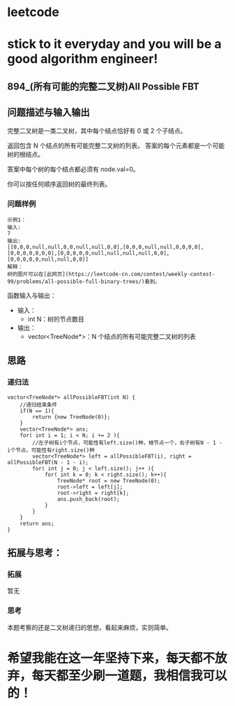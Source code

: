 # leetcode
# stick to it everyday and you will be a good algorithm engineer!
## 894_(所有可能的完整二叉树)All Possible FBT
## 问题描述与输入输出
完整二叉树是一类二叉树，其中每个结点恰好有 0 或 2 个子结点。

返回包含 N 个结点的所有可能完整二叉树的列表。 答案的每个元素都是一个可能树的根结点。

答案中每个树的每个结点都必须有 node.val=0。

你可以按任何顺序返回树的最终列表。

### 问题样例

	示例1：
	输入:
	7
	输出:
	[[0,0,0,null,null,0,0,null,null,0,0],[0,0,0,null,null,0,0,0,0],[0,0,0,0,0,0,0],[0,0,0,0,0,null,null,null,null,0,0],[0,0,0,0,0,null,null,0,0]]
	解释：
	树的图片可以在[此网页](https://leetcode-cn.com/contest/weekly-contest-99/problems/all-possible-full-binary-trees/)看到。
	

函数输入与输出：
* 输入：
	* int N：树的节点数目
* 输出：
	* vector<TreeNode*>：N 个结点的所有可能完整二叉树的列表

## 思路			
### 递归法
	
	vector<TreeNode*> allPossibleFBT(int N) {
	    //递归结束条件
        if(N == 1){
            return {new TreeNode(0)};
        }
        vector<TreeNode*> ans;
        for( int i = 1; i < N; i += 2 ){
			//左子树有i个节点，可能性有left.size()种，根节点一个，右子树有N - 1 - i个节点，可能性有right.size()种
            vector<TreeNode*> left = allPossibleFBT(i), right = allPossibleFBT(N - 1 - i);
            for( int j = 0; j < left.size(); j++ ){
                for( int k = 0; k < right.size(); k++){
                    TreeNode* root = new TreeNode(0);
                    root->left = left[j];
                    root->right = right[k];
                    ans.push_back(root);
                }
            }
        }
        return ans;
    }
	
## 拓展与思考：
### 拓展
暂无
### 思考
本题考察的还是二叉树递归的思想，看起来麻烦，实则简单。
	  
# 希望我能在这一年坚持下来，每天都不放弃，每天都至少刷一道题，我相信我可以的！
